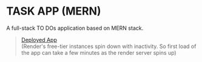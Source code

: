 # TASK APP (MERN)

A full-stack TO DOs application based on MERN stack.

> [Deployed App](https://tasks-app-er9i.onrender.com)  
> (Render's free-tier instances spin down with inactivity. So first load of the app can take a few minutes as the render server spins up)
